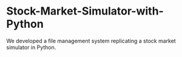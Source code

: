 # Stock-Market-Simulator-with-Python
We developed a file management system replicating a stock market simulator in Python.
